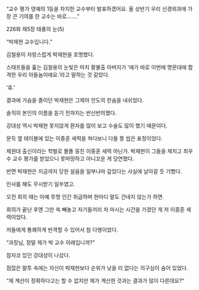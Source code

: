 “교수 평가 영예의 1등을 차지한 교수부터 발표하겠어요. 올 상반기 우리 신경외과에 가장 큰 기여를 한 교수는 바로…….”

226화 제5장 태풍의 눈(5)

“박재현 교수입니다.”

김철용이 자랑스럽게 박재현을 호명했다.

스태프들을 훑는 김철용의 눈빛은 마치 팔불출 아버지가 ‘애가 바로 이번에 명문대에 합격한 우리 아들놈이에요.’라고 말하는 것 같았다.

‘휴.’

결과에 가슴을 졸이던 박재현은 그제야 안도의 한숨을 내쉬었다.

솔직히 본인의 이름을 듣기 전까지는 반신반의했다.

강대성 역시 박재현 못지않게 환자를 많이 보고 수술도 많이 했기 때문이다.

문득 옆 테이블에 있는 이중훈 세력을 쳐다보니 다들 똥 씹은 표정이었다.

제원대 출신이라는 학벌로 똘똘 뭉친 이중훈 세력 아닌가. 박재현이 그들을 제치고 최우수 교수 평가를 받았으니 못마땅하고 아니꼬운 게 당연했다.

반면 박재현은 지금까지 당한 설움을 일부나마 갚았다는 사실에 날아갈 듯 기뻤다.

인사를 해도 무시받기 일쑤였고.

오전 회의 때는 아예 투명 인간 취급하며 한마디 말도 건네지 않는가 하면.

회의가 끝난 후엔 그만 쏙 빼놓고 자기들끼리 차 마시는 시간을 가졌던 게 저 이중훈 세력이었다.

저들에게 통쾌하게 반격할 수 있어서 참 다행이었다.

“과장님, 정말 제가 박 교수 아래입니까?”

잠자코 있던 강대성이 나섰다.

점잖은 말투 속에는 자신이 박재현보다 순위가 낮을 리 없다는 의구심이 숨어 있었다.

“제 계산이 정확하다고는 할 수 없지만 제가 계산한 것과는 결과가 많이 다른데요?”